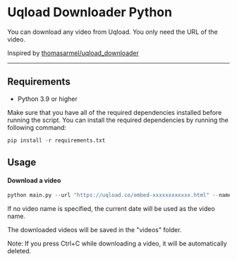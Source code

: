 # Uqload Downloader Python

You can download any video from Uqload. You only need the URL of the video.

Inspired by [thomasarmel/uqload_downloader](https://github.com/thomasarmel/uqload_downloader)

---

## Requirements

-   Python 3.9 or higher

Make sure that you have all of the required dependencies installed before running the script. You can install the required dependencies by running the following command:

```python
pip install -r requirements.txt
```

## Usage

#### Download a video

```python
python main.py --url "https://uqload.co/embed-xxxxxxxxxxxx.html" --name "My video"
```

If no video name is specified, the current date will be used as the video name.

The downloaded videos will be saved in the "videos" folder.

Note: If you press Ctrl+C while downloading a video, it will be automatically deleted.

